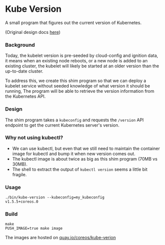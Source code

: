 # Kube Version
A small program that figures out the current version of Kubernetes.

(Original design docs [here](https://docs.google.com/document/d/1CeDd3ytwnHkFVDjkGBJk1OrFYxquRu4z5sujkK2owMA/edit#))

### Background

Today, the kubelet version is pre-seeded by cloud-config and ignition data, it means when an existing node reboots,
or a new node is added to an existing cluster, the kubelet will likely be started at an older version than the up-to-date cluster.

To address this, we create this shim program so that we can deploy a kubelet service without seeded knowledge of what version it should be running,
The program will be able to retrieve the version information from the Kubernetes API.

### Design

The shim program takes a `kubeconfig` and requests the `/version` API endpoint to get the current Kubernetes server's version.

### Why not using kubectl?

- We can use kubectl, but even that we still need to maintain the container image for kubectl and bump it when new version comes out.
- The kubectl image is about twice as big as this shim program (70MB vs 30MB).
- The shell to extract the output of `kubectl version` seems a little bit fragile.

### Usage

```shell
./bin/kube-version --kubeconfig=my_kubeconfig
v1.5.5+coreos.0
```

### Build

```shell
make
PUSH_IMAGE=true make image
```

The images are hosted on [quay.io/coreos/kube-verion](https://quay.io/repository/coreos/kube-version?tab=tags)
